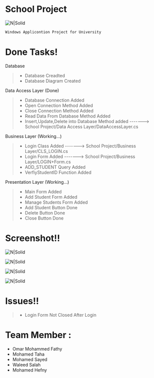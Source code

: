 # School Project

![N|Solid](https://epid1w.by.files.1drv.com/y4mb7-V32-a9BPsPmHzBsbL84MAlgvdLU75O7jT_dNn0PYMnT7aXb25VCgCuLukeOoIxZk9Ew_T8E_KX95RHpXmgt3bHBYsqPenONootRNwZk0pzEr5fEFhUVXiRcUlanu1bsf7MIOO2TQfzz-YBRoGxLpiExr70Wo4erQtWvIs5qI8VtJlaWtr0suclx7opKXFaFv3KjGdmJtzJxb8G2HqCQ?width=256&height=97&cropmode=none)

```sh
Windows Applicontion Project for University  
```


# Done Tasks!

Database
> - Database Creadted  
> - Database Diagram Created

Data Access Layer (Done)
 > - Database Connection Added
> - Open Connection Method Added
> - Close Connection Method Added
> - Read Data From Database Method Added
> - Insert,Update,Delete into Database Method added  -------> School Project/Data Access Layer/DataAccessLayer.cs

Business Layer (Working...)
 > - Login Class Added -------> School Project/Business Layer/CLS_LOGIN.cs
 >- Login Form Added -------> School Project/Business Layer/LOGIN+Form.cs
 >- ADD_STUDENT Query Added
 >- VerfiyStudentID Function Added
 
 Presentation Layer (Working...)
>- Main Form Added
>- Add Student Form Added
>- Manage Students Form Added
>- Add Student Button Done
>- Delete Button Done
>- Close Button Done


# Screenshot!!


 ![N|Solid](https://ephgpw.by.files.1drv.com/y4mtH7g3elvLjwflDEkopimyeT8ZBSkkaTFG4_cW-_wdICNS86zWfe2YKb1xemKK9hghsBSmnZunpCQz1dk6sdZe20Pz_-pwOR10McOFxC5cw51EVmOyDafa48W9wiUnTqYzkI8PbjIuxNUu002ZEyquMTWnUj8s6qgZ8zx4G-y_cvY6MhbKLRMVETaN0iHC9IQpNGtsuhPwAAzjQZQ1yT-fA?width=504&height=218&cropmode=none)

 ![N|Solid](https://eho2ba.by.files.1drv.com/y4mVfLIOyrQp6rUz43EM_8yQPSvB9AnmkGu-ma7RnHTZG2AhYm75dgxyQyNNwkqQroIPNtvOVsFuNLaWX3Nrouix6maoCOoZlyZXa8kP4QNFNNYM7LIh1xL4sRo-mHpxQAgXQEMrwGgPiuZt6Lij7toH8ocfmL_2E2jv0Ohjm6manMQ-zgNPKFUsQmu2oPhWrcSouRX7cq8cmeh672q8KhD4Q?width=577&height=581&cropmode=none)


 ![N|Solid](https://rlx7yw.by.files.1drv.com/y4m0dAU7WdXUfz1TSPhBYLERbUZMRNtZO98zxWd0kLI6NkGKv0_1Y7hB9Goa-O1YI-fZ3vyUJALTCGp8uBsjSRknQ0rQee_VqOJz7ad1QRMlw3L47JcYvWACWljDBrTOxMRzcrwQRlWmgVW6o6aTdZK6xvoqPQDvur6zCOUIicqZGCPeJVOuUp8h81uxP1EbKLnKeuj0jeQdOXcx8Ku0jwpZg?width=536&height=660&cropmode=none)

 ![N|Solid](https://pxxqta.by.files.1drv.com/y4mGiqHzUOebfg6p5faHc7w1IHrcLbFxL8QAnKtOCiZeKQaFrGdNvReL5lTcfbsGAmMkRZQzIiHvb_Isl_LNd4OEwZzN2UVsSt6RsvswPwhTieoAc5Yiy4_BvXny-2C3mHUoffaKuK6kJzfz020r5Na793JWIPKytpj1Tjb-I8c391y__pmJACvRYoY0sj0gtDNhBcq33HX6jKGfv3rWbZ7Qg?width=861&height=467&cropmode=none)

# Issues!!
> - Login Form Not Closed After Login

# Team Member :
- Omar Mohammed Fathy
- Mohamed Taha
- Mohamed Sayed
- Waleed Salah
- Mohamed Hefny
